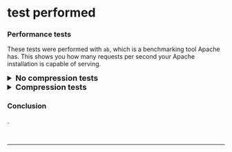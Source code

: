 # test performed
### Performance tests

These tests were performed with `ab`, which is a benchmarking tool Apache has. This shows you how many requests per second your Apache installation is capable of serving.


<details>
    <summary style="font-size: 18px"><b>No compression tests</b></summary><br/>

### Parameters:

* `-k` : Enable the HTTP KeepAlive  feature,  i.e.,  perform  multiple  requests within one HTTP session. Default is no KeepAlive.

* `-c` (concurrency): Number of multiple requests to perform at a time Default is one request at a time.

* `-n` (requests): Number of requests to perform for the benchmarking session. The default is to just perform a single request which usually leads  to  non-repre‐ sentative benchmarking results.



### 100 users and 1000 requests


<details>
    <summary><b>Index page with SSL3 and TLS1.2</b></summary><br/>

Extra Parameters:

* `-f` (protocol): Specify SSL/TLS protocol (SSL2, TLS1, TLS1.1, TLS1.2, TLS1.3 or ALL)


```bash
ab -k -f TLS1.3 -c 100 -n 1000 https://leogamer644.com
```
</details>

<details>
    <summary><b>Logo.png image (301KB)</b></summary><br/>

```bash
ab -k -c 100 -n 1000 https://leogamer644.com/files/logo.png
```

</details>

<details>
    <summary><b>Admin page</b></summary><br/>

It cant be done as I use php for authentication... but you can test the failure...

Extra Parameters:

* `-A` (attribute): Add Basic WWW Authentication, the attributes are a colon separated username and password.

```bash
ab -k -c 100 -n 1000 -A admin:asir https://leogamer644.com/admin/
```

</details>




### 1000 users and 10000 requests

<details>
    <summary><b>Index page with SSL3 and TLS1.2</b></summary><br/>

```bash
ab -k -f TLS1.3 -c 1000 -n 10000 https://leogamer644.com/
```

</details>

<details>
    <summary><b>Logo.png image (301KB)</b></summary><br/>

```bash
ab -k -c 1000 -n 10000 https://leogamer644.com/files/logo.png
```


</details>

<details>
    <summary><b>Admin page</b></summary><br/>

```bash
ab -k -c 1000 -n 10000 -A admin:asir https://leogamer644.com/admin/
```


</details>

<br/>

---

<br/>

</details>






<details>
    <summary style="font-size: 18px"><b>Compression tests</b></summary><br/>

### Parameters:

* `-k` : Enable the HTTP KeepAlive  feature,  i.e.,  perform  multiple  requests within one HTTP session. Default is no KeepAlive.

* `-c` (concurrency): Number of multiple requests to perform at a time Default is one request at a time.

* `-n` (requests): Number of requests to perform for the benchmarking session. The default is to just perform a single request which usually leads  to  non-repre‐ sentative benchmarking results.

* `-H` (custom-header): Append extra headers to the request. The argument is typically  in  the form  of  a valid header line, containing a colon-separated field-value pair (i.e., "Accept-Encoding: zip/zop;8bit" or "Accept-Encoding: gzip, deflate")



### 100 users and 1000 requests

<details>
    <summary><b>Index page with SSL3 and TLS1.2</b></summary><br/>

```bash
ab -k -f TLS1.3 -c 100 -n 1000 -H "Accept-Encoding: gzip, deflate" https://leogamer644.com/
```


</details>

<details>
    <summary><b>Logo.png image (1.1 MB)</b></summary><br/>

```bash
ab -k -c 100 -n 1000 -H "Accept-Encoding: gzip, deflate" https://leogamer644.com/files/logo.png
```


</details>

<details>
    <summary><b>Admin page with authentication</b></summary><br/>

```bash
ab -k -c 100 -n 1000 -A admin:asir -H "Accept-Encoding: gzip, deflate" https://leogamer644.com/admin/
```


</details>



### 1000 users and 10000 requests

<details>
    <summary><b>Index page with SSL3 and TLS1.2</b></summary><br/>

```bash
ab -k -f TLS1.3 -c 1000 -n 10000 -H "Accept-Encoding: gzip, deflate" https://leogamer644.com/
```


</details>

<details>
    <summary><b>Logo.png image (1.1 MB)</b></summary><br/>

```bash
ab -k -c 1000 -n 10000 -H "Accept-Encoding: gzip, deflate" https://leogamer644.com/logo.png
```

</details>

<details>
    <summary><b>Admin page with authentication</b></summary><br/>

```bash
ab -k -c 1000 -n 10000 -A admin:asir -H "Accept-Encoding: gzip, deflate" https://leogamer644.com/admin/
```

</details>

<br/>

---

<br/>

</details>


### Conclusion

.


<br/>

---

<br/>
